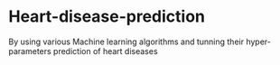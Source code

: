 # Heart-disease-prediction
By using various Machine learning algorithms and tunning their hyper-parameters prediction of heart diseases

